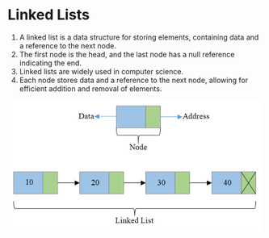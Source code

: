 # Linked Lists

1. A linked list is a data structure for storing elements, containing data and a reference to the next node.
2. The first node is the head, and the last node has a null reference indicating the end.
3. Linked lists are widely used in computer science.
4. Each node stores data and a reference to the next node, allowing for efficient addition and removal of elements.


<p align="center">
  <img src="../assets/Linked-list-nodes.png" alt="Alt text">
</p>